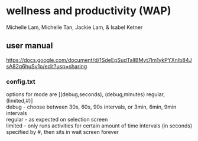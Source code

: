 # wellness and productivity (WAP)
Michelle Lam, Michelle Tan, Jackie Lam, & Isabel Ketner

## user manual
https://docs.google.com/document/d/1SdeEpSudTallBMvt7lm1ykPYXnIb84JsA82q6huSv1o/edit?usp=sharing

### config.txt
options for mode are [(debug,seconds), (debug,minutes) regular, (limited,#)] \
debug - choose between 30s, 60s, 90s intervals, or 3min, 6min, 9min intervals \
regular - as expected on selection screen \
limited - only runs activities for certain amount of time intervals (in seconds) specified by #, then sits in wait screen forever
